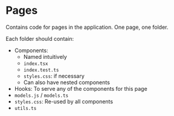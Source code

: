 # Pages
Contains code for pages in the application. One page, one folder.

Each folder should contain:

- Components:
  - Named intuitively
  - `index.tsx`
  - `index.test.ts`
  - `styles.css`: if necessary
  - Can also have nested components
- Hooks: To serve any of the components for this page
- `models.js` / `models.ts`
- `styles.css`: Re-used by all components
- `utils.ts`